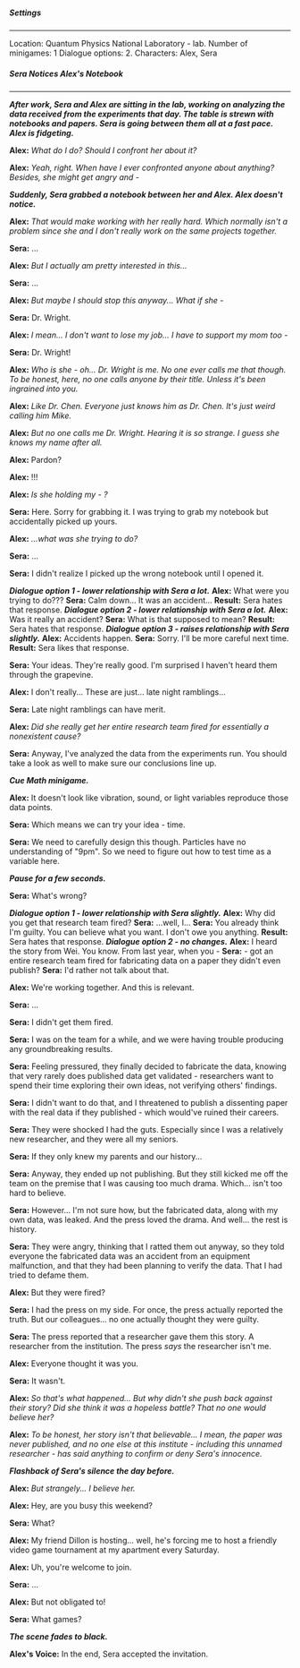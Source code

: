 ##### Settings
---
Location: Quantum Physics National Laboratory - lab.
Number of minigames: 1
Dialogue options: 2.
Characters: Alex, Sera

##### Sera Notices Alex's Notebook
---
***After work, Sera and Alex are sitting in the lab, working on analyzing the data received from the experiments that day. The table is strewn with notebooks and papers. Sera is going between them all at a fast pace. Alex is fidgeting.***

**Alex:** *What do I do? Should I confront her about it?*

**Alex:** *Yeah, right. When have I ever confronted anyone about anything? Besides, she might get angry and -*

***Suddenly, Sera grabbed a notebook between her and Alex. Alex doesn't notice.***

**Alex:** *That would make working with her really hard. Which normally isn't a problem since she and I don't really work on the same projects together.*

**Sera:** ...

**Alex:** *But I actually am pretty interested in this...*

**Sera:** ...

**Alex:** *But maybe I should stop this anyway... What if she -*

**Sera:** Dr. Wright.

**Alex:** *I mean... I don't want to lose my job... I have to support my mom too -*

**Sera:** Dr. Wright!

**Alex:** *Who is she - oh... Dr. Wright is me. No one ever calls me that though. To be honest, here, no one calls anyone by their title. Unless it's been ingrained into you.*

**Alex:** *Like Dr. Chen. Everyone just knows him as Dr. Chen. It's just weird calling him Mike.*

**Alex:** *But no one calls me Dr. Wright. Hearing it is so strange. I guess she knows my name after all.*

**Alex:** Pardon?

**Alex:** !!!

**Alex:** *Is she holding my - ?*

**Sera:** Here. Sorry for grabbing it. I was trying to grab my notebook but accidentally picked up yours.

**Alex:** *...what was she trying to do?*

**Sera:** ...

**Sera:** I didn't realize I picked up the wrong notebook until I opened it.

***Dialogue option 1 - lower relationship with Sera a lot.***
	**Alex:** What were you trying to do???
	**Sera:** Calm down... It was an accident...
	**Result:** Sera hates that response.
***Dialogue option 2 - lower relationship with Sera a lot.***
	**Alex:** Was it really an accident?
	**Sera:** What is that supposed to mean?
	**Result:** Sera hates that response.
***Dialogue option 3 - raises relationship with Sera slightly.***
	**Alex:** Accidents happen.
	**Sera:** Sorry. I'll be more careful next time.
	**Result:** Sera likes that response.

**Sera:** Your ideas. They're really good. I'm surprised I haven't heard them through the grapevine.

**Alex:** I don't really... These are just... late night ramblings...

**Sera:** Late night ramblings can have merit.

**Alex:** *Did she really get her entire research team fired for essentially a nonexistent cause?*

**Sera:** Anyway, I've analyzed the data from the experiments run. You should take a look as well to make sure our conclusions line up.

***Cue Math minigame.***

**Alex:** It doesn't look like vibration, sound, or light variables reproduce those data points.

**Sera:** Which means we can try your idea - time. 

**Sera:** We need to carefully design this though. Particles have no understanding of "9pm". So we need to figure out how to test time as a variable here.

***Pause for a few seconds.***

**Sera:** What's wrong?

***Dialogue option 1 - lower relationship with Sera slightly.***
	**Alex:** Why did you get that research team fired?
	**Sera:** ...well, I...
	**Sera:** You already think I'm guilty. You can believe what you want. I don't owe you anything. 
	**Result:** Sera hates that response.
***Dialogue option 2 - no changes.***
	**Alex:** I heard the story from Wei. You know. From last year, when you -
	**Sera:** - got an entire research team fired for fabricating data on a paper they didn't even publish?
	**Sera:** I'd rather not talk about that.

**Alex:** We're working together. And this is relevant.

**Sera:** ...

**Sera:** I didn't get them fired.

**Sera:** I was on the team for a while, and we were having trouble producing any groundbreaking results.

**Sera:** Feeling pressured, they finally decided to fabricate the data, knowing that very rarely does published data get validated - researchers want to spend their time exploring their own ideas, not verifying others' findings.

**Sera:** I didn't want to do that, and I threatened to publish a dissenting paper with the real data if they published - which would've ruined their careers.

**Sera:** They were shocked I had the guts. Especially since I was a relatively new researcher, and they were all my seniors.

**Sera:** If they only knew my parents and our history...

**Sera:** Anyway, they ended up not publishing. But they still kicked me off the team on the premise that I was causing too much drama. Which... isn't too hard to believe.

**Sera:** However... I'm not sure how, but the fabricated data, along with my own data, was leaked. And the press loved the drama. And well... the rest is history.

**Sera:** They were angry, thinking that I ratted them out anyway, so they told everyone the fabricated data was an accident from an equipment malfunction, and that they had been planning to verify the data. That I had tried to defame them.

**Alex:** But they were fired?

**Sera:** I had the press on my side. For once, the press actually reported the truth. But our colleagues... no one actually thought they were guilty.

**Sera:** The press reported that a researcher gave them this story. A researcher from the institution. The press *says* the researcher isn't me.

**Alex:** Everyone thought it was you. 

**Sera:** It wasn't.

**Alex:** *So that's what happened... But why didn't she push back against their story? Did she think it was a hopeless battle? That no one would believe her?*

**Alex:** *To be honest, her story isn't that believable... I mean, the paper was never published, and no one else at this institute - including this unnamed researcher - has said anything to confirm or deny Sera's innocence.*

***Flashback of Sera's silence the day before.***

**Alex:** *But strangely... I believe her.*

**Alex:** Hey, are you busy this weekend?

**Sera:** What?

**Alex:** My friend Dillon is hosting... well, he's forcing me to host a friendly video game tournament at my apartment every Saturday.

**Alex:** Uh, you're welcome to join.

**Sera:** ...

**Alex:** But not obligated to!

**Sera:** What games?

***The scene fades to black.***

**Alex's Voice:** In the end, Sera accepted the invitation.